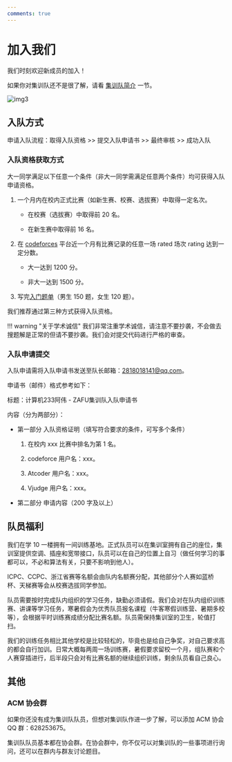 ```yaml
---
comments: true
---
```


# 加入我们

我们时刻欢迎新成员的加入！

如果你对集训队还不是很了解，请看 [集训队简介](./introduction.md) 一节。

![img3](./img/img3.png)

## 入队方式

申请入队流程：取得入队资格 >> 提交入队申请书 >>  最终审核 >> 成功入队

### 入队资格获取方式

大一同学满足以下任意一个条件（非大一同学需满足任意两个条件）均可获得入队申请资格。

1. 一个月内在校内正式比赛（如新生赛、校赛、选拔赛）中取得一定名次。

    - 在校赛（选拔赛）中取得前 20 名。

    - 在新生赛中取得前 16 名。

2. 在 [codeforces](https://codeforces.com/) 平台近一个月有比赛记录的任意一场 rated 场次 rating 达到一定分数。

    - 大一达到 1200 分。

    - 非大一达到 1500 分。

3. 写完[入门题单](https://vjudge.net/article/3299)（男生 150 题，女生 120 题）。

我们推荐通过第三种方式获得入队资格。

!!! warning "关于学术诚信"
    我们非常注重学术诚信，请注意不要抄袭，不会做去搜题解是正常的但请不要抄袭。我们会对提交代码进行严格的审查。

### 入队申请提交

入队申请需将入队申请书发送至队长邮箱：2818018141@qq.com。

申请书（邮件）格式参考如下：

标题：计算机233阿伟 - ZAFU集训队入队申请书

内容（分为两部分）：

- 第一部分 入队资格证明（填写符合要求的条件，可写多个条件）

    1. 在校内 xxx 比赛中排名为第 1 名。

    2. codeforce 用户名：xxx。

    3. Atcoder 用户名：xxx。

    4. Vjudge 用户名：xxx。

- 第二部分 申请内容（200 字及以上）

## 队员福利

我们在学 10 一楼拥有一间训练基地。正式队员可以在集训室拥有自己的座位，集训室提供空调、插座和宽带接口，队员可以在自己的位置上自习（做任何学习的事都可以，不必和算法有关，只要不影响到他人）。

ICPC、CCPC、浙江省赛等名额会由队内名额赛分配，其他部分个人赛如蓝桥杯、天梯赛等会从校赛选拔同学参加。

队员需要按时完成队内组织的学习任务，缺勤必须请假。我们会对在队内组织训练赛、讲课等学习任务，寒暑假会为优秀队员报名课程（牛客寒假训练营、暑期多校等），会根据平时训练赛成绩分配比赛名额。队员需保持集训室的卫生，轮值打扫。

我们的训练任务相比其他学校是比较轻松的，毕竟也是给自己争奖，对自己要求高的都会自行加训。日常大概每两周一场训练赛，暑假要求留校一个月，组队赛和个人赛穿插进行，后半段只会对有比赛名额的继续组织训练，剩余队员看自己良心。

## 其他

### ACM 协会群

如果你还没有成为集训队队员，但想对集训队作进一步了解，可以添加 ACM 协会 QQ 群：628253675。

集训队队员基本都在协会群。在协会群中，你不仅可以对集训队的一些事项进行询问，还可以在群内与群友讨论题目。
